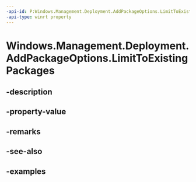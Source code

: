 ```yaml
---
-api-id: P:Windows.Management.Deployment.AddPackageOptions.LimitToExistingPackages
-api-type: winrt property
---
```


# Windows.Management.Deployment.AddPackageOptions.LimitToExistingPackages

<!--
public bool LimitToExistingPackages { get; set; }
-->


## -description

## -property-value

## -remarks

## -see-also

## -examples


